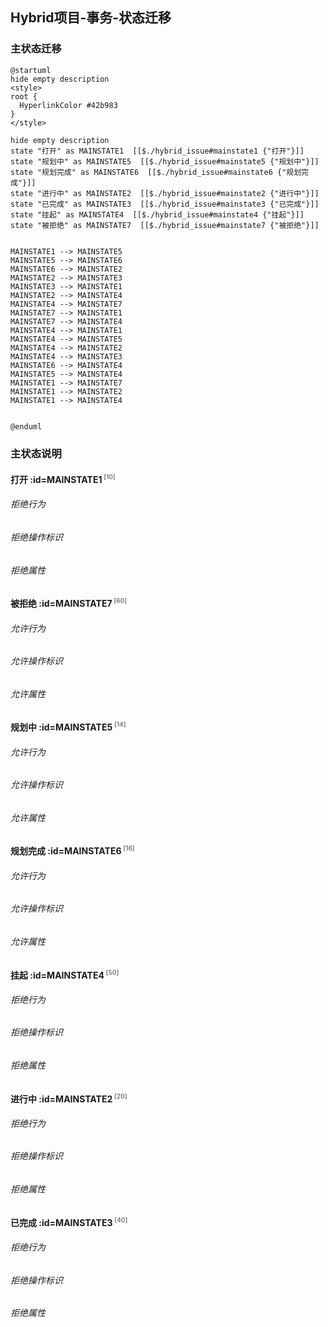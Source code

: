## Hybrid项目-事务-状态迁移 <!-- {docsify-ignore-all} -->

   

### 主状态迁移

```plantuml
@startuml
hide empty description
<style>
root {
  HyperlinkColor #42b983
}
</style>

hide empty description
state "打开" as MAINSTATE1  [[$./hybrid_issue#mainstate1 {"打开"}]]
state "规划中" as MAINSTATE5  [[$./hybrid_issue#mainstate5 {"规划中"}]]
state "规划完成" as MAINSTATE6  [[$./hybrid_issue#mainstate6 {"规划完成"}]]
state "进行中" as MAINSTATE2  [[$./hybrid_issue#mainstate2 {"进行中"}]]
state "已完成" as MAINSTATE3  [[$./hybrid_issue#mainstate3 {"已完成"}]]
state "挂起" as MAINSTATE4  [[$./hybrid_issue#mainstate4 {"挂起"}]]
state "被拒绝" as MAINSTATE7  [[$./hybrid_issue#mainstate7 {"被拒绝"}]]


MAINSTATE1 --> MAINSTATE5
MAINSTATE5 --> MAINSTATE6
MAINSTATE6 --> MAINSTATE2
MAINSTATE2 --> MAINSTATE3
MAINSTATE3 --> MAINSTATE1
MAINSTATE2 --> MAINSTATE4
MAINSTATE4 --> MAINSTATE7
MAINSTATE7 --> MAINSTATE1
MAINSTATE7 --> MAINSTATE4
MAINSTATE4 --> MAINSTATE1
MAINSTATE4 --> MAINSTATE5
MAINSTATE4 --> MAINSTATE2
MAINSTATE4 --> MAINSTATE3
MAINSTATE6 --> MAINSTATE4
MAINSTATE5 --> MAINSTATE4
MAINSTATE1 --> MAINSTATE7
MAINSTATE1 --> MAINSTATE2
MAINSTATE1 --> MAINSTATE4


@enduml
```

### 主状态说明

#### 打开 :id=MAINSTATE1<sup class="footnote-symbol"> <font color=gray size=1>[10]</font></sup>

###### 拒绝行为


###### 拒绝操作标识

###### 拒绝属性


#### 被拒绝 :id=MAINSTATE7<sup class="footnote-symbol"> <font color=gray size=1>[60]</font></sup>

###### 允许行为


###### 允许操作标识

###### 允许属性


#### 规划中 :id=MAINSTATE5<sup class="footnote-symbol"> <font color=gray size=1>[14]</font></sup>

###### 允许行为


###### 允许操作标识

###### 允许属性


#### 规划完成 :id=MAINSTATE6<sup class="footnote-symbol"> <font color=gray size=1>[16]</font></sup>

###### 允许行为


###### 允许操作标识

###### 允许属性


#### 挂起 :id=MAINSTATE4<sup class="footnote-symbol"> <font color=gray size=1>[50]</font></sup>

###### 拒绝行为


###### 拒绝操作标识

###### 拒绝属性


#### 进行中 :id=MAINSTATE2<sup class="footnote-symbol"> <font color=gray size=1>[20]</font></sup>

###### 拒绝行为


###### 拒绝操作标识

###### 拒绝属性


#### 已完成 :id=MAINSTATE3<sup class="footnote-symbol"> <font color=gray size=1>[40]</font></sup>

###### 拒绝行为


###### 拒绝操作标识

###### 拒绝属性

